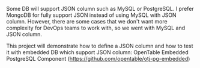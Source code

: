 Some DB will support JSON column such as MySQL or PostgreSQL.
I prefer MongoDB for fully support JSON instead of using MySQL with JSON column. 
However, there are some cases that we don't want more complexity for DevOps teams to work with, so we went with MySQL and JSON column.

This project will demonstrate how to define a JSON column and how to test it with embedded DB which support JSON column: 
OpenTable Embedded PostgreSQL Component (https://github.com/opentable/otj-pg-embedded)